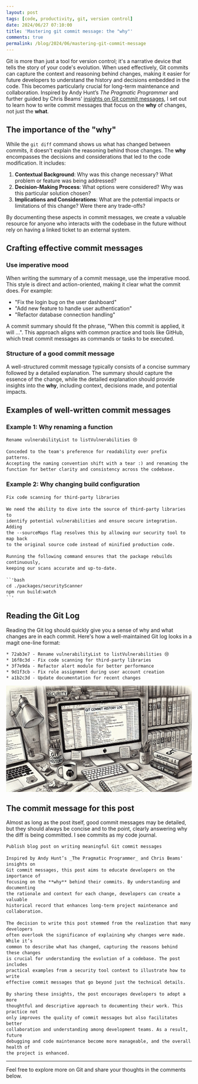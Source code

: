 ```yaml
---
layout: post
tags: [code, productivity, git, version control]
date: 2024/06/27 07:10:00
title: 'Mastering git commit message: the "why"'
comments: true
permalink: /blog/2024/06/mastering-git-commit-message
---
```


Git is more than just a tool for version control; it's a narrative device that tells the story of your code's evolution. When used effectively, Git commits can capture the context and reasoning behind changes, making it easier for future developers to understand the history and decisions embedded in the code. This becomes particularly crucial for long-term maintenance and collaboration. Inspired by Andy Hunt’s _The Pragmatic Programmer_ and further guided by Chris Beams' [insights on Git commit messages](https://cbea.ms/git-commit/), I set out to learn how to write commit messages that focus on the **why** of changes, not just the **what**.

## The importance of the "why"

While the `git diff` command shows us what has changed between commits, it doesn't explain the reasoning behind those changes. The **why** encompasses the decisions and considerations that led to the code modification. It includes:

1. **Contextual Background**: Why was this change necessary? What problem or feature was being addressed?
2. **Decision-Making Process**: What options were considered? Why was this particular solution chosen?
3. **Implications and Considerations**: What are the potential impacts or limitations of this change? Were there any trade-offs?

By documenting these aspects in commit messages, we create a valuable resource for anyone who interacts with the codebase in the future without rely on having a linked ticket to an external system.

## Crafting effective commit messages

### Use imperative mood

When writing the summary of a commit message, use the imperative mood. This style is direct and action-oriented, making it clear what the commit does. For example:

- "Fix the login bug on the user dashboard"
- "Add new feature to handle user authentication"
- "Refactor database connection handling"

A commit summary should fit the phrase, "When this commit is applied, it will ...". This approach aligns with common practice and tools like GitHub, which treat commit messages as commands or tasks to be executed.

### Structure of a good commit message

A well-structured commit message typically consists of a concise summary followed by a detailed explanation. The summary should capture the essence of the change, while the detailed explanation should provide insights into the **why**, including context, decisions made, and potential impacts.

## Examples of well-written commit messages

### Example 1: Why renaming a function

```plaintext
Rename vulnerabilityList to listVulnerabilities 😢

Conceded to the team's preference for readability over prefix patterns. 
Accepting the naming convention shift with a tear :) and renaming the 
function for better clarity and consistency across the codebase.
```

### Example 2: Why changing build configuration

```plaintext
Fix code scanning for third-party libraries

We need the ability to dive into the source of third-party libraries to
identify potential vulnerabilities and ensure secure integration. Adding 
the --sourceMaps flag resolves this by allowing our security tool to map back
to the original source code instead of minified production code.

Running the following command ensures that the package rebuilds continuously, 
keeping our scans accurate and up-to-date.

``'bash
cd ./packages/securityScanner
npm run build:watch
``'
```

## Reading the Git Log

Reading the Git log should quickly give you a sense of why and what changes are in each commit. Here's how a well-maintained Git log looks in a magit one-line format:

```plaintext
* 72ab3e7 - Rename vulnerabilityList to listVulnerabilities 😢
* 16f8c3d - Fix code scanning for third-party libraries
* 3f7e9da - Refactor alert module for better performance
* 9d1f3cb - Fix role assignment during user account creation
* a1b2c3d - Update documentation for recent changes
```

![Git commit history log](/images/git-commit-history-log.webp)

## The commit message for this post

Almost as long as the post itself, good commit messages may be detailed, but they should always be concise and to the point, clearly answering why the diff is being committed. I see commits as my code journal.

```plaintext
Publish blog post on writing meaningful Git commit messages

Inspired by Andy Hunt’s _The Pragmatic Programmer_ and Chris Beams' insights on 
Git commit messages, this post aims to educate developers on the importance of 
focusing on the **why** behind their commits. By understanding and documenting 
the rationale and context for each change, developers can create a valuable 
historical record that enhances long-term project maintenance and collaboration.

The decision to write this post stemmed from the realization that many developers 
often overlook the significance of explaining why changes were made. While it’s 
common to describe what has changed, capturing the reasons behind these changes 
is crucial for understanding the evolution of a codebase. The post includes 
practical examples from a security tool context to illustrate how to write 
effective commit messages that go beyond just the technical details.

By sharing these insights, the post encourages developers to adopt a more 
thoughtful and descriptive approach to documenting their work. This practice not 
only improves the quality of commit messages but also facilitates better 
collaboration and understanding among development teams. As a result, future 
debugging and code maintenance become more manageable, and the overall health of 
the project is enhanced.
```

---

Feel free to explore more on Git and share your thoughts in the comments below.
